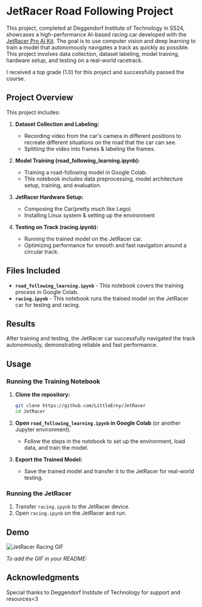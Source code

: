 # JetRacer Road Following Project

This project, completed at Deggendorf Institute of Technology in SS24, showcases a high-performance AI-based racing car developed with the [JetRacer Pro AI Kit](https://www.waveshare.com/wiki/JetRacer_Pro_AI_Kit). The goal is to use computer vision and deep learning to train a model that autonomously navigates a track as quickly as possible. This project involves data collection, dataset labeling, model training, hardware setup, and testing on a real-world racetrack. 

I received a top grade (1.0) for this project and successfully passed the course.

## Project Overview

This project includes:

1. **Dataset Collection and Labeling:** 
   - Recording video from the car's camera in different positions to recreate different situations on the road that the car can see.
   - Splitting the video into frames & labeling the frames.
   
2. **Model Training (road_following_learning.ipynb):**
   - Training a road-following model in Google Colab. 
   - This notebook includes data preprocessing, model architecture setup, training, and evaluation.

3. **JetRacer Hardware Setup:**
   - Composing the Car(pretty much like Lego)
   - Installing Linux system & setting up the environment

4. **Testing on Track (racing.ipynb):**
   - Running the trained model on the JetRacer car.
   - Optimizing performance for smooth and fast navigation around a circular track.

## Files Included

- **`road_following_learning.ipynb`** - This notebook covers the training process in Google Colab.
- **`racing.ipynb`** - This notebook runs the trained model on the JetRacer car for testing and racing.

## Results

After training and testing, the JetRacer car successfully navigated the track autonomously, demonstrating reliable and fast performance.

## Usage

### Running the Training Notebook

1. **Clone the repository:**
   ```bash
   git clone https://github.com/LittleErny/JetRacer
   cd JetRacer
   ```

2. **Open `road_following_learning.ipynb` in Google Colab** (or another Jupyter environment).
   - Follow the steps in the notebook to set up the environment, load data, and train the model.

3. **Export the Trained Model:**
   - Save the trained model and transfer it to the JetRacer for real-world testing.

### Running the JetRacer

1. Transfer `racing.ipynb` to the JetRacer device.
2. Open `racing.ipynb` on the JetRacer and run.

## Demo

![JetRacer Racing GIF](images/jet_racing_demo.gif)

*To add the GIF in your README:*

## Acknowledgments

Special thanks to Deggendorf Institute of Technology for support and resources<3

